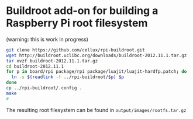 # Buildroot add-on for building a Raspberry Pi root filesystem

(warning: this is work in progress)

```bash
git clone https://github.com/cellux/rpi-buildroot.git
wget http://buildroot.uclibc.org/downloads/buildroot-2012.11.1.tar.gz
tar xvzf buildroot-2012.11.1.tar.gz
cd buildroot-2012.11.1
for p in board/rpi package/rpi package/luajit/luajit-hardfp.patch; do
  ln -s $(readlink -f ../rpi-buildroot/$p) $p
done
cp ../rpi-buildroot/.config .
make
# 
```

The resulting root filesystem can be found in `output/images/rootfs.tar.gz`

